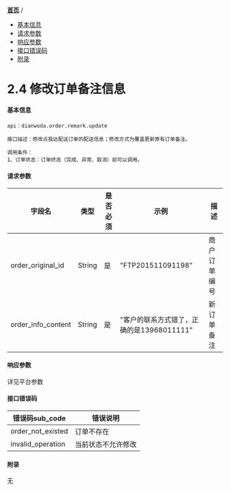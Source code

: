 [**首页**](https://open-qa1.dwbops.com/) /

- <a href="#基本信息">基本信息</a>
- <a href="#请求参数">请求参数</a>
- <a href="#响应参数">响应参数</a>
- <a href="#接口错误码">接口错误码</a>
- <a href="#附录">附录</a>


# 2.4 修改订单备注信息

#### 基本信息
```
api：dianwoda.order.remark.update

接口描述：修改点我达配送订单的配送信息；修改方式为覆盖更新原有订单备注。

调用条件：
1、订单状态：订单终态（完成、异常、取消）前可以调用。
```

#### 请求参数
字段名 | 类型 | 是否必须 | 示例 | 描述
---|---|---|---|---
order\_original\_id|String|是|"FTP201511091198"|商户订单编号
order\_info\_content|String|是|"客户的联系方式错了，正确的是13968011111"|新订单备注

#### 响应参数
详见平台参数

#### 接口错误码
错误码sub_code | 错误说明
---|---|
order\_not\_existed|订单不存在|
invalid\_operation | 当前状态不允许修改

#### 附录
无